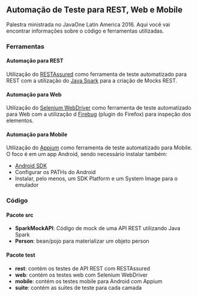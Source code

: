 ## Automação de Teste para REST, Web e Mobile

Palestra ministrada no JavaOne Latin America 2016.
Aqui você vai encontrar informações sobre o código e ferramentas utilizadas.

### Ferramentas

#### Automação para REST
Utilização do [RESTAssured](https://github.com/rest-assured/rest-assured) como ferramenta de teste automatizado para REST com a utilização do [Java Spark](http://sparkjava.com) para a criação de Mocks REST.

#### Automação para Web
Utilização do [Selenium WebDriver](http://docs.seleniumhq.org) como ferramenta de teste automatizado para Web com a utilização d [Firebug](http://getfirebug.com) (plugin do Firefox) para inspeção dos elementos.

#### Automação para Mobile
Utilização do [Appium](http://appium.io) como ferramenta de teste automatizado para Mobile.
O foco é em um app Android, sendo necessário instalar também:
* [Android SDK](https://developer.android.com/studio/index.html)
* Configurar os PATHs do Android
* Instalar, pelo menos, um SDK Platform e um System Image para o emulador

### Código

#### Pacote src
* __SparkMockAPI__: Código de mock de uma API REST utilizando Java Spark
* __Person__: bean/pojo para materializar um objeto person

#### Pacote test

* __rest__: contém os testes de API REST com RESTAssured
* __web__: contém os testes web com Selenium WebDriver
* __mobile__: contém os testes mobile para Android com Appium
* __suite__: contém as suites de teste para cada camada
